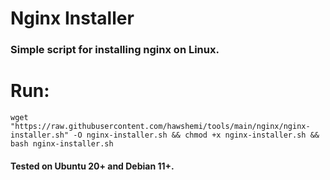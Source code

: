 # Nginx Installer
### Simple script for installing nginx on Linux.

# Run:
```
wget "https://raw.githubusercontent.com/hawshemi/tools/main/nginx/nginx-installer.sh" -O nginx-installer.sh && chmod +x nginx-installer.sh && bash nginx-installer.sh 
```

#### Tested on Ubuntu 20+ and Debian 11+.
